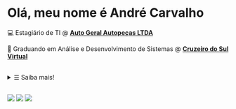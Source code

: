 # Olá, meu nome é André Carvalho

💻 Estagiário de TI @ <strong><a href="https://www.linkedin.com/company/autogeralautopecas/mycompany/" target="_blank"> Auto Geral Autopeças LTDA</a></strong>

📒 Graduando em Análise e Desenvolvimento de Sistemas @ <strong><a href="https://www.cruzeirodosulvirtual.com.br/graduacao/analise-e-desenvolvimento-de-sistemas/" target="_blank">Cruzeiro do Sul Virtual</a></strong>

<br>

<details>
   <summary> &#9776; Saiba mais!</summary>

<br>

<a href="https://github.com/andre-alck?tab=repositories&language=dart" target="_blank" rel="noopener noreferrer"><img alt="Flutter" src="https://img.shields.io/badge/Flutter-068d9d"></a>
<a href="https://github.com/andre-alck?tab=repositories&language=dart" target="_blank" rel="noopener noreferrer"><img alt="Dart" src="https://img.shields.io/badge/Dart-75E6DA"></a>
<a href="https://github.com/andre-alck/mysql-comece-com-o-principal-banco-de-dados-open-source-do-mercado" target="_blank" rel="noopener noreferrer"><img alt="MySQL" src="https://img.shields.io/badge/MySQL-53599A"></a>
<a href="https://github.com/andre-alck?tab=repositories&language=Java" target="_blank" rel="noopener noreferrer"><img alt="Java" src="https://img.shields.io/badge/Java-6D9DC5"></a>
<a href="https://github.com/andre-alck?tab=repositories&language=Java" target="_blank" rel="noopener noreferrer"><img alt="SpringBoot" src="https://img.shields.io/badge/SpringBoot-189AB4"></a>
<a href="https://github.com/andre-alck?tab=repositories" target="_blank" rel="noopener noreferrer"><img alt="Git" src="https://img.shields.io/badge/Git-D4F1F4"></a>

![](https://github-readme-stats.vercel.app/api?username=andre-alck&count_private=true&show_icons=true)

</details>

<br>

[![](https://img.shields.io/badge/linktree-39E09B?style=flat-square&logo=linktree&logoColor=white)](https://linktr.ee/andre.alck)
[![](https://img.shields.io/badge/-LinkedIn-blue?style=flat-square&logo=Linkedin&logoColor=white&link=https://www.linkedin.com/in/andr%C3%A9-santos-alckmin-de-carvalho-356a52206/)](https://www.linkedin.com/in/andre-alckmin/)
[![](https://img.shields.io/badge/-Gmail-c14438?style=flat-square&logo=Gmail&logoColor=white&link=mailto:andrealck1@gmail.com)](mailto:andrealck1@gmail.com)
